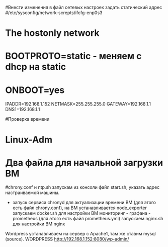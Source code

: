 #Внести изменения в файл сетевых настроек задать статический адрес
#/etc/sysconfig/network-screpts/ifcfg-enp0s3
# The hostonly network
#  BOOTPROTO=static     - меняем с dhcp на static
# ONBOOT=yes
  IPADDR=192.168.1.152
  NETMASK=255.255.255.0
  GATEWAY=192.168.1.1
  DNS1=192.168.1.1

#Проверка времени 

# Linux-Adm
# Два файла для начальной загрузки ВМ
#chrony.conf и ntp.sh
запускам из консоли файл start.sh, указать адрес настраиваемой машины.
- запуск сервиса chronyd для актуализации времени ВМ (для этого есть файл chrony.conf), на ВМ устанавливается node_exporter
запускаем docker.sh для настройки ВМ мониторинг - графана - prometheus (для этого есть файл prometheus.yml)
запускаем nginx.sh для настройки ВМ nginx

Wordpress устанавливаем на сервер с Apache1, там же ставим mysql (source). 
WORDPRESS
http://192.168.1.152:8080/wp-admin/

